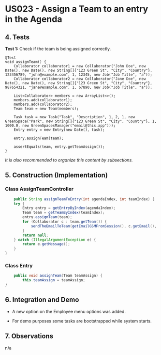 # US023 - Assign a Team to an entry in the Agenda

## 4. Tests 

**Test 1:** Check if the team is being assigned correctly.

    @Test
    void assignTeam() {
        Collaborator collaborator1 = new Collaborator("John Doe", new Date(), new Date(), new String[]{"123 Green St", "City", "Country"}, 123456789, "john@example.com", 1, 12345, new Job("Job Title", "a"));
        Collaborator collaborator2 = new Collaborator("Jane Doe", new Date(), new Date(), new String[]{"123 Green St", "City", "Country"}, 987654321, "jane@example.com", 1, 67890, new Job("Job Title", "a"));

        List<Collaborator> members = new ArrayList<>();
        members.add(collaborator1);
        members.add(collaborator2);
        Team team = new Team(members);

        Task task = new Task("Task", "Description", 1, 2, 1, new GreenSpace("Park", new String[]{"123 Green St", "City", "Country"}, 1, 1000.0, new GreenSpacesManager("email@this.app")));
        Entry entry = new Entry(new Date(), task);

        entry.assignTeam(team);

        assertEquals(team, entry.getTeamAssign());
    }

_It is also recommended to organize this content by subsections._ 


## 5. Construction (Implementation)

### Class AssignTeamController 

```java
    public String assignTeamToEntry(int agendaIndex, int teamIndex) {
    try {
        Entry entry = getEntryByIndex(agendaIndex);
        Team team = getTeamByIndex(teamIndex);
        entry.assignTeam(team);
        for (Collaborator c : team.getTeam()) {
            sendTheEmailToTeam(getEmailGSMFromSession(), c.getEmail(), c.getName(), entry.toString());
        }
        return null;
    } catch (IllegalArgumentException e) {
        return e.getMessage();
    }
}

```

### Class Entry

```java
    public void assignTeam(Team teamAssign) {
        this.teamAssign = teamAssign;
}
```


## 6. Integration and Demo 

* A new option on the Employee menu options was added.

* For demo purposes some tasks are bootstrapped while system starts.


## 7. Observations

n/a
